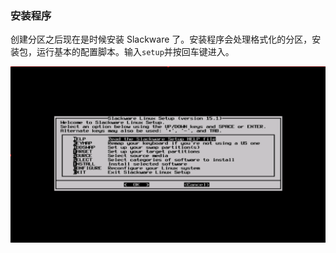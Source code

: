 ### 安装程序

创建分区之后现在是时候安装 Slackware 了。安装程序会处理格式化的分区，安装包，运行基本的配置脚本。输入`setup`并按回车键进入。

![](../../png/setup-program.png)
